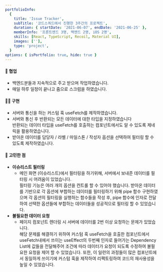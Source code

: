```yaml
---
portfolioInfo:
  {
    title: 'Issue Tracker',
    subTitle: '코드스쿼드에서 진행한 3주간의 프로젝트',
    duration: { startDate: '2021-06-07', endDate: '2021-06-25' },
    memberInfo: '프론트엔드 3명, 백엔드 2명, iOS 2명',
    skills: [React, TypeScript, Recoil, Material UI],
    images: [''],
    type: 'project',
  }
options: { isPortfolio: true, hide: true }
---
```


#### 🤝 협업

- 백엔드분들과 지속적으로 주고 받으며 작업하였습니다.
- 매일 하루 일정이 끝나고 줌으로 스크럼을 하였습니다.

#### 🧚🏻 구현

- 서버와 통신을 하는 커스텀 훅 useFetch를 제작하였습니다.
- 서버와 통신 후 반환되는 모든 데이터에 대한 타입을 지정하였습니다  
  반환되는 데이터 타입을 useFetch를 호출하는 컴포넌트에서도 알 수 있도록 제네릭을 활용하였습니다.
- 받아온 데이터를 담당자 / 라벨 / 마일스톤 / 작성자 옵션을 선택하여 필터링 할 수 있도록 제작하였습니다.

#### 🤔 고민한 점

- **이슈리스트 필터링**
  - 메인 화면 (이슈리스트)에서 필터링을 하기위해, 서버에서 보내준 데이터를 필터링 시 어려움이 있었습니다.  
     필터링 기능은 여러 개의 옵션을 컨트롤 할 수 있어야 했습니다. 받아온 데이터를 기반으로 각 옵션에 부합하는 데이터를 필터링하기 위해 pipe 함수 구현하였으며 각 옵션의 필터링을 실행하는 함수들을 작성 후, pipe 함수에 인자로 전달하여 선택한 옵션들에 부합하는 데이터들을 성공적으로 필터링 할 수 있었습니다.
- **불필요한 데이터 요청**
  - 페이지 컴포넌트 렌더링 시 서버에 데이터를 2번 이상 요청하는 문제가 있었습니다.  
    해당 문제를 해결하기 위하여 커스텀 훅 useFetch을 호출한 컴포넌트에서 useFetch내에서 쓰이는 useEffect의 두번째 인자로 들어가는 Dependency List에 값들을 전달해주어 조건에 따라 데이터가 요청이 되도록 수정하여 불필요한 요청을 제어 할 수 있었습니다. 또한, 이 일련의 과정들이 많은 컴포넌트에서 동일하게 쓰이기에 커스텀 훅을 제작하여 리팩토링하여 코드의 재사용성을 높일 수 있었습니다.
